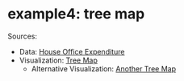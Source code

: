 # example4: tree map



Sources:
- Data: [House Office Expenditure](https://projects.propublica.org/represent/expenditures)
- Visualization: [Tree Map](https://bl.ocks.org/mbostock/8fe6fa6ed1fa976e5dd76cfa4d816fec)
	- Alternative Visualization: [Another Tree Map](https://bl.ocks.org/mbostock/4063582)
